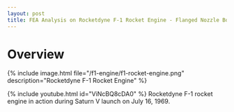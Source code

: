 ```yaml
---
layout: post
title: FEA Analysis on Rocketdyne F-1 Rocket Engine - Flanged Nozzle Bolt
---
```


# Overview

{% include image.html file="/f1-engine/f1-rocket-engine.png" description="Rocketdyne F-1 Rocket Engine" %}

{% include youtube.html id="ViNcBQ8cDA0" %}
Rocketdyne F-1 rocket engine in action during Saturn V launch on July 16, 1969.
